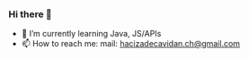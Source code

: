 ### Hi there 👋
- 🌱 I’m currently learning Java, JS/APIs
- 📫 How to reach me: mail: hacizadecavidan.ch@gmail.com
<!--
**Javidanhaj/Javidanhaj** is a ✨ _special_ ✨ repository because its `README.md` (this file) appears on your GitHub profile.

Here are some ideas to get you started:

- 🔭 I’m currently working on ...
- 🌱 I’m currently learning Java
- 👯 I’m looking to collaborate on ...
- 🤔 I’m looking for help with ...
- 💬 Ask me about ...
- 📫 How to reach me: instagram: @javidannhajizada
- 😄 Pronouns: ...
- ⚡ Fun fact: ...
-->
